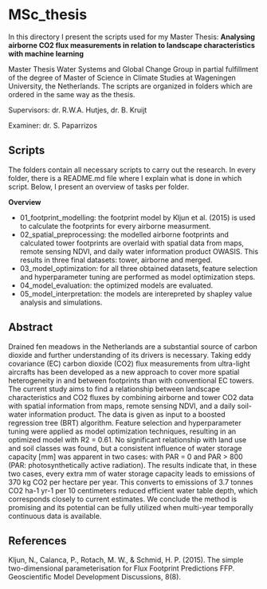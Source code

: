 # MSc_thesis

In this directory I present the scripts used for my Master Thesis: **Analysing airborne CO2 flux measurements in relation to landscape characteristics with machine learning** 

Master Thesis Water Systems and Global Change Group in partial fulfillment of the degree of Master of Science in Climate Studies at Wageningen University, the Netherlands. The scripts are organized in folders which are ordered in the same way as the thesis. 

Supervisors: dr. R.W.A. Hutjes, dr. B. Kruijt

Examiner: dr. S. Paparrizos

## Scripts

The folders contain all necessary scripts to carry out the research. 
In every folder, there is a README.md file where I explain what is done in which script. Below, I present an overview of tasks per folder.

**Overview**
- 01_footprint_modelling: the footprint model by Kljun et al. (2015) is used to calculate the footprints for every airborne measurment.
- 02_spatial_preprocessing: the modelled airborne footprints and calculated tower footprints are overlaid with spatial data from maps, remote sensing NDVI, and daily water information product OWASIS. This results in three final datasets: tower, airborne and merged.
- 03_model_optimization: for all three obtained datasets, feature selection and hyperparameter tuning are performed as model optimization steps.
- 04_model_evaluation: the optimized models are evaluated.
- 05_model_interpretation: the models are interepreted by shapley value analysis and simulations.


## Abstract 
Drained fen meadows in the Netherlands are a substantial source of carbon dioxide and further understanding of its
drivers is necessary. Taking eddy covariance (EC) carbon dioxide (CO2) flux measurements from ultra-light aircrafts
has been developed as a new approach to cover more spatial heterogeneity in and between footprints than with
conventional EC towers. The current study aims to find a relationship between landscape characteristics and CO2
fluxes by combining airborne and tower CO2 data with spatial information from maps, remote sensing NDVI, and a
daily soil-water information product. The data is given as input to a boosted regression tree (BRT) algorithm. Feature
selection and hyperparameter tuning were applied as model optimization techniques, resulting in an optimized model
with R2 = 0.61. No significant relationship with land use and soil classes was found, but a consistent influence of
water storage capacity [mm] was apparent in two cases: with PAR = 0 and PAR > 800 (PAR: photosynthetically active
radiation). The results indicate that, in these two cases, every extra mm of water storage capacity leads to emissions
of 370 kg CO2 per hectare per year. This converts to emissions of 3.7 tonnes CO2 ha-1 yr-1 per 10 centimeters reduced
efficient water table depth, which corresponds closely to current estimates. We conclude the method is promising
and its potential can be fully utilized when multi-year temporally continuous data is available.


## References
Kljun, N., Calanca, P., Rotach, M. W., & Schmid, H. P. (2015). The simple two-dimensional parameterisation for Flux Footprint Predictions FFP. Geoscientific Model Development Discussions, 8(8).
